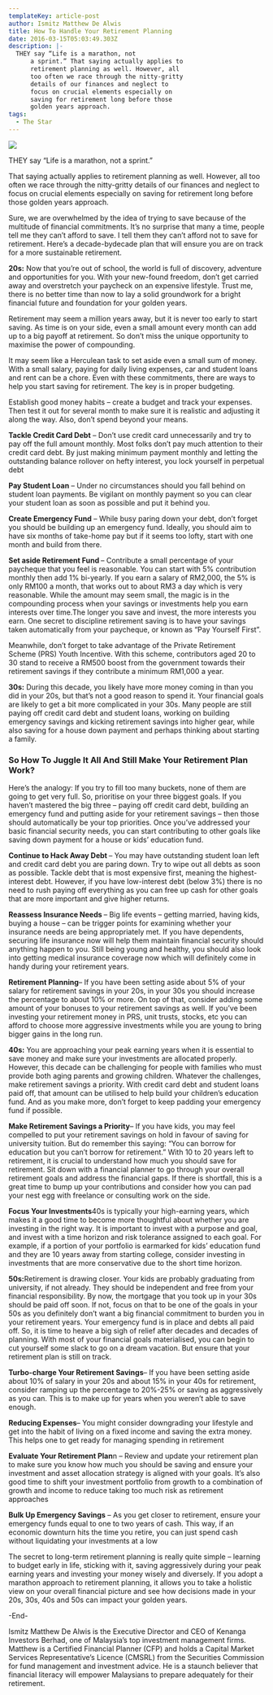 ```yaml
---
templateKey: article-post
author: Ismitz Matthew De Alwis
title: How To Handle Your Retirement Planning
date: 2016-03-15T05:03:49.303Z
description: |-
  THEY say “Life is a marathon, not
      a sprint.” That saying actually applies to
      retirement planning as well. However, all
      too often we race through the nitty-gritty
      details of our finances and neglect to
      focus on crucial elements especially on
      saving for retirement long before those
      golden years approach.
tags:
  - The Star
---
```



![](/img/2016-03-15-the-star-how-to-handle-your-retirement-planning.png)

<p>THEY say “Life is a marathon, not
    a sprint.”</p>

<p>That saying actually applies to
    retirement planning as well. However, all
    too often we race through the nitty-gritty
    details of our finances and neglect to
    focus on crucial elements especially on
    saving for retirement long before those
    golden years approach.</p>
  
<p>Sure, we are overwhelmed by the idea
    of trying to save because of the
    multitude of financial commitments. It’s
    no surprise that many a time, people tell
    me they can’t afford to save. I tell them they can’t afford not to save for retirement. Here’s a decade-bydecade plan that will ensure you are on track for a more sustainable retirement.</p>

<p><b>20s:</b> Now that you’re out of school, the world is full of discovery, adventure and opportunities for you. With
    your new-found freedom, don’t get carried away and overstretch your paycheck on an expensive lifestyle.
    Trust me, there is no better time than now to lay a solid groundwork for a bright financial future and
    foundation for your golden years.</p>

<p>Retirement may seem a million years away, but it is never too early to start saving. As time is on your side,
    even a small amount every month can add up to a big payoff at retirement. So don’t miss the unique
    opportunity to maximise the power of compounding.</p>

<p>It may seem like a Herculean task to set aside even a small sum of money. With a small salary, paying for
    daily living expenses, car and student loans and rent can be a chore. Even with these commitments, there
    are ways to help you start saving for retirement. The key is in proper budgeting.</p>

<p>Establish good money habits – create a budget and track your expenses. Then test it out for several month
    to make sure it is realistic and adjusting it along the way. Also, don’t spend beyond your means.</p>

<p><b>Tackle Credit Card Debt</b> – Don’t use credit card unnecessarily and try to pay off the full amount monthly.
    Most folks don’t pay much attention to their credit card debt. By just making minimum payment monthly and
    letting the outstanding balance rollover on hefty interest, you lock yourself in perpetual debt</p>

<p><b>Pay Student Loan</b> – Under no circumstances should you fall behind on student loan payments. Be vigilant
    on monthly payment so you can clear your student loan as soon as possible and put it behind you.</p>

<p><b>Create Emergency Fund</b>  – While busy paring down your debt, don’t forget you should be building up an
    emergency fund. Ideally, you should aim to have six months of take-home pay but if it seems too lofty, start
    with one month and build from there.</p>

<p><b>Set aside Retirement Fund </b>– Contribute a small percentage of your paycheque that you feel is
    reasonable. You can start with 5% contribution monthly then add 1% bi-yearly. If you earn a salary of
    RM2,000, the 5% is only RM100 a month, that works out to about RM3 a day which is very reasonable.
    While the amount may seem small, the magic is in the compounding process when your savings or
    investments help you earn interests over time.The longer you save and invest, the more interests you earn.
    One secret to discipline retirement saving is to have your savings taken automatically from your
    paycheque, or known as “Pay Yourself First”. </p>

<p>Meanwhile, don’t forget to take advantage of the Private Retirement Scheme (PRS) Youth Incentive. With
    this scheme, contributors aged 20 to 30 stand to receive a RM500 boost from the government towards their
    retirement savings if they contribute a minimum RM1,000 a year.</p>

<p><b>30s:</b> During this decade, you likely have more money coming in than you did in your 20s, but that’s not a
    good reason to spend it. Your financial goals are likely to get a bit more complicated in your 30s. Many
    people are still paying off credit card debt and student loans, working on building emergency savings and
    kicking retirement savings into higher gear, while also saving for a house down payment and perhaps
    thinking about starting a family. </p>

**<h3>So How To Juggle It All And Still Make Your Retirement Plan Work?</h3>**

<p>Here’s the analogy: If you try to fill too many buckets, none of them are going to get very full. So, prioritise
    on your three biggest goals. If you haven’t mastered the big three – paying off credit card debt, building an
    emergency fund and putting aside for your retirement savings – then those should automatically be your
    top priorities. Once you’ve addressed your basic financial security needs, you can start contributing to other
    goals like saving down payment for a house or kids’ education fund.</p>

<p><b>Continue to Hack Away Debt </b> – You may have outstanding student loan left and credit card debt you are
    paring down. Try to wipe out all debts as soon as possible. Tackle debt that is most expensive first,
    meaning the highest-interest debt. However, if you have low-interest debt (below 3%) there is no need to
    rush paying off everything as you can free up cash for other goals that are more important and give
    higher returns.</p>

<p><b>Reassess Insurance Needs </b> – Big life events – getting married, having kids, buying a house – can be
    trigger points for examining whether your insurance needs are being appropriately met. If you have
    dependents, securing life insurance now will help them maintain financial security should anything happen to you. Still being young and healthy, you should also look into getting medical insurance coverage now
    which will definitely come in handy during your retirement years.</p>

<p><b>Retirement Planning</b>– If you have been setting aside about 5% of your salary for retirement savings in
    your 20s, in your 30s you should increase the percentage to about 10% or more. On top of that, consider
    adding some amount of your bonuses to your retirement savings as well. If you’ve been investing your
    retirement money in PRS, unit trusts, stocks, etc you can afford to choose more aggressive investments
    while you are young to bring bigger gains in the long run. </p>

<p><b>40s:</b> You are approaching your peak earning years when it is essential to save money and make sure your
    investments are allocated properly. However, this decade can be challenging for people with families who
    must provide both aging parents and growing children. Whatever the challenges, make retirement savings
    a priority. With credit card debt and student loans paid off, that amount can be utilised to help build your
    children’s education fund. And as you make more, don’t forget to keep padding your emergency fund
    if possible. </p>

<p><b>Make Retirement Savings a Priority</b>– If you have kids, you may feel compelled to put your retirement
    savings on hold in favour of saving for university tuition. But do remember this saying: “You can borrow for
    education but you can’t borrow for retirement.” With 10 to 20 years left to retirement, it is crucial to
    understand how much you should save for retirement. Sit down with a financial planner to go through your
    overall retirement goals and address the financial gaps. If there is shortfall, this is a great time to bump up
    your contributions and consider how you can pad your nest egg with freelance or consulting work on
    the side.</p>

<p><b>Focus Your Investments</b>40s is typically your high-earning years, which makes it a good time to
    become more thoughtful about whether you are investing in the right way. It is important to invest with a
    purpose and goal, and invest with a time horizon and risk tolerance assigned to each goal. For example, if
    a portion of your portfolio is earmarked for kids’ education fund and they are 10 years away from starting
    college, consider investing in investments that are more conservative due to the short time horizon. </p>

<p><b>50s:</b>Retirement is drawing closer. Your kids are probably graduating from university, if not already. They
    should be independent and free from your financial responsibility. By now, the mortgage that you took up in
    your 30s should be paid off soon. If not, focus on that to be one of the goals in your 50s as you definitely
    don’t want a big financial commitment to burden you in your retirement years. Your emergency fund is in
    place and debts all paid off. So, it is time to heave a big sigh of relief after decades and decades of
    planning. With most of your financial goals materialised, you can begin to cut yourself some slack to go on
    a dream vacation. But ensure that your retirement plan is still on track.</p>

<p><b>Turbo-charge Your Retirement Savings</b>– If you have been setting aside about 10% of salary in your 20s
    and about 15% in your 40s for retirement, consider ramping up the percentage to 20%-25% or saving as
    aggressively as you can. This is to make up for years when you weren’t able to save enough.</p>

<p><b>Reducing Expenses</b>– You might consider downgrading your lifestyle and get into the habit of living on a
    fixed income and saving the extra money. This helps one to get ready for managing spending in retirement </p>

<p><b>Evaluate Your Retirement Plan</b>n – Review and update your retirement plan to make sure you know how
    much you should be saving and ensure your investment and asset allocation strategy is aligned with your goals. It’s also good time to shift your investment portfolio from growth to a combination of growth and
    income to reduce taking too much risk as retirement approaches</p>

<p><b>Bulk Up Emergency Savings</b> – As you get closer to retirement, ensure your emergency funds equal to
    one to two years of cash. This way, if an economic downturn hits the time you retire, you can just spend
    cash without liquidating your investments at a low</p>

<p>The secret to long-term retirement planning is really quite simple – learning to budget early in life, sticking
    with it, saving aggressively during your peak earning years and investing your money wisely and diversely.
    If you adopt a marathon approach to retirement planning, it allows you to take a holistic view on your
    overall financial picture and see how decisions made in your 20s, 30s, 40s and 50s can impact your
    golden years.</p>

<p>-End-</p>

<p>Ismitz Matthew De Alwis is the Executive Director and CEO of Kenanga Investors Berhad, one of
    Malaysia’s top investment management firms. Matthew is a Certified Financial Planner (CFP) and holds a
    Capital Market Services Representative’s Licence (CMSRL) from the Securities Commission for fund
    management and investment advice. He is a staunch believer that financial literacy will empower
    Malaysians to prepare adequately for their retirement. </p>